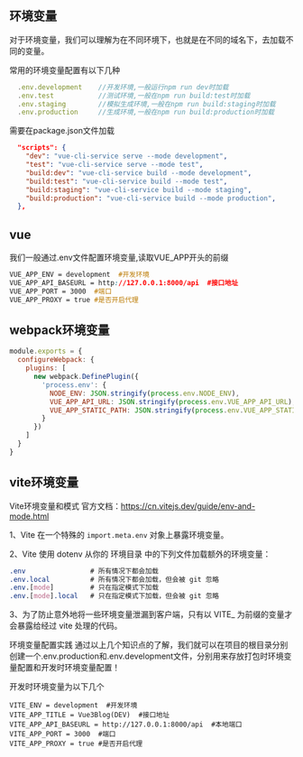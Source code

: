 ## 环境变量
对于环境变量，我们可以理解为在不同环境下，也就是在不同的域名下，去加载不同的变量。

常用的环境变量配置有以下几种

```js
  .env.development    //开发环境,一般运行npm run dev时加载
  .env.test           //测试环境,一般在npm run build:test时加载
  .env.staging        //模拟生成环境,一般在npm run build:staging时加载
  .env.production     //生成环境,一般在npm run build:production时加载
```

需要在package.json文件加载

```json
  "scripts": {
    "dev": "vue-cli-service serve --mode development",
    "test": "vue-cli-service serve --mode test",
    "build:dev": "vue-cli-service build --mode development",
    "build:test": "vue-cli-service build --mode test",
    "build:staging": "vue-cli-service build --mode staging",
    "build:production": "vue-cli-service build --mode production",
  },
```

## vue
我们一般通过.env文件配置环境变量,读取VUE_APP开头的前缀

```css
VUE_APP_ENV = development  #开发环境
VUE_APP_API_BASEURL = http://127.0.0.1:8000/api  #接口地址
VUE_APP_PORT = 3000  #端口
VUE_APP_PROXY = true #是否开启代理
```

## webpack环境变量
```js
module.exports = {
  configureWebpack: {
    plugins: [
      new webpack.DefinePlugin({
        'process.env': {
          NODE_ENV: JSON.stringify(process.env.NODE_ENV),
          VUE_APP_API_URL: JSON.stringify(process.env.VUE_APP_API_URL),
          VUE_APP_STATIC_PATH: JSON.stringify(process.env.VUE_APP_STATIC_PATH)
        }
      })
    ]
  }
}
```

## vite环境变量
Vite环境变量和模式
官方文档：https://cn.vitejs.dev/guide/env-and-mode.html

1、Vite 在一个特殊的 `import.meta.env` 对象上暴露环境变量。

2、Vite 使用 dotenv 从你的 环境目录 中的下列文件加载额外的环境变量：

```css
.env                # 所有情况下都会加载
.env.local          # 所有情况下都会加载，但会被 git 忽略
.env.[mode]         # 只在指定模式下加载
.env.[mode].local   # 只在指定模式下加载，但会被 git 忽略
```

3、为了防止意外地将一些环境变量泄漏到客户端，只有以 VITE_ 为前缀的变量才会暴露给经过 vite 处理的代码。

环境变量配置实践
通过以上几个知识点的了解，我们就可以在项目的根目录分别创建一个.env.production和.env.development文件，分别用来存放打包时环境变量配置和开发时环境变量配置！

开发时环境变量为以下几个

```
VITE_ENV = development  #开发环境
VITE_APP_TITLE = Vue3Blog(DEV)  #接口地址
VITE_APP_API_BASEURL = http://127.0.0.1:8000/api  #本地端口
VITE_APP_PORT = 3000  #端口
VITE_APP_PROXY = true #是否开启代理
```